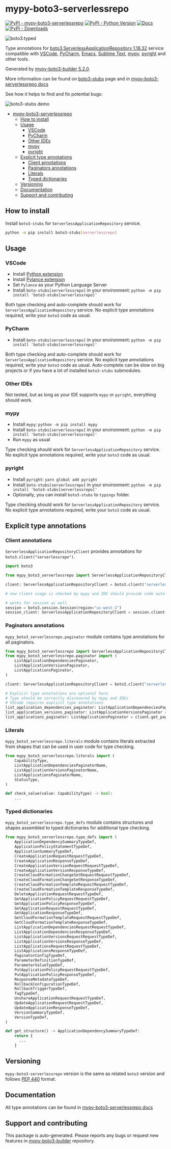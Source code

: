 <a id="mypy-boto3-serverlessrepo"></a>

# mypy-boto3-serverlessrepo

[![PyPI - mypy-boto3-serverlessrepo](https://img.shields.io/pypi/v/mypy-boto3-serverlessrepo.svg?color=blue)](https://pypi.org/project/mypy-boto3-serverlessrepo)
[![PyPI - Python Version](https://img.shields.io/pypi/pyversions/mypy-boto3-serverlessrepo.svg?color=blue)](https://pypi.org/project/mypy-boto3-serverlessrepo)
[![Docs](https://img.shields.io/readthedocs/mypy-boto3-builder.svg?color=blue)](https://mypy-boto3-builder.readthedocs.io/)
[![PyPI - Downloads](https://img.shields.io/pypi/dw/mypy-boto3-serverlessrepo?color=blue)](https://pypistats.org/packages/mypy-boto3-serverlessrepo)

![boto3.typed](https://github.com/vemel/mypy_boto3_builder/raw/master/logo.png)

Type annotations for
[boto3.ServerlessApplicationRepository 1.18.32](https://boto3.amazonaws.com/v1/documentation/api/1.18.32/reference/services/serverlessrepo.html#ServerlessApplicationRepository)
service compatible with [VSCode](https://code.visualstudio.com/),
[PyCharm](https://www.jetbrains.com/pycharm/),
[Emacs](https://www.gnu.org/software/emacs/),
[Sublime Text](https://www.sublimetext.com/),
[mypy](https://github.com/python/mypy),
[pyright](https://github.com/microsoft/pyright) and other tools.

Generated by
[mypy-boto3-builder 5.2.0](https://github.com/vemel/mypy_boto3_builder).

More information can be found on
[boto3-stubs](https://pypi.org/project/boto3-stubs/) page and in
[mypy-boto3-serverlessrepo docs](https://vemel.github.io/boto3_stubs_docs/mypy_boto3_serverlessrepo/)

See how it helps to find and fix potential bugs:

![boto3-stubs demo](https://github.com/vemel/mypy_boto3_builder/raw/master/demo.gif)

- [mypy-boto3-serverlessrepo](#mypy-boto3-serverlessrepo)
  - [How to install](#how-to-install)
  - [Usage](#usage)
    - [VSCode](#vscode)
    - [PyCharm](#pycharm)
    - [Other IDEs](#other-ides)
    - [mypy](#mypy)
    - [pyright](#pyright)
  - [Explicit type annotations](#explicit-type-annotations)
    - [Client annotations](#client-annotations)
    - [Paginators annotations](#paginators-annotations)
    - [Literals](#literals)
    - [Typed dictionaries](#typed-dictionaries)
  - [Versioning](#versioning)
  - [Documentation](#documentation)
  - [Support and contributing](#support-and-contributing)

<a id="how-to-install"></a>

## How to install

Install `boto3-stubs` for `ServerlessApplicationRepository` service.

```bash
python -m pip install boto3-stubs[serverlessrepo]
```

<a id="usage"></a>

## Usage

<a id="vscode"></a>

### VSCode

- Install
  [Python extension](https://marketplace.visualstudio.com/items?itemName=ms-python.python)
- Install
  [Pylance extension](https://marketplace.visualstudio.com/items?itemName=ms-python.vscode-pylance)
- Set `Pylance` as your Python Language Server
- Install `boto-stubs[serverlessrepo]` in your environment:
  `python -m pip install 'boto3-stubs[serverlessrepo]'`

Both type checking and auto-complete should work for
`ServerlessApplicationRepository` service. No explicit type annotations
required, write your `boto3` code as usual.

<a id="pycharm"></a>

### PyCharm

- Install `boto-stubs[serverlessrepo]` in your environment:
  `python -m pip install 'boto3-stubs[serverlessrepo]'`

Both type checking and auto-complete should work for
`ServerlessApplicationRepository` service. No explicit type annotations
required, write your `boto3` code as usual. Auto-complete can be slow on big
projects or if you have a lot of installed `boto3-stubs` submodules.

<a id="other-ides"></a>

### Other IDEs

Not tested, but as long as your IDE supports `mypy` or `pyright`, everything
should work.

<a id="mypy"></a>

### mypy

- Install `mypy`: `python -m pip install mypy`
- Install `boto-stubs[serverlessrepo]` in your environment:
  `python -m pip install 'boto3-stubs[serverlessrepo]'`
- Run `mypy` as usual

Type checking should work for `ServerlessApplicationRepository` service. No
explicit type annotations required, write your `boto3` code as usual.

<a id="pyright"></a>

### pyright

- Install `pyright`: `yarn global add pyright`
- Install `boto-stubs[serverlessrepo]` in your environment:
  `python -m pip install 'boto3-stubs[serverlessrepo]'`
- Optionally, you can install `boto3-stubs` to `typings` folder.

Type checking should work for `ServerlessApplicationRepository` service. No
explicit type annotations required, write your `boto3` code as usual.

<a id="explicit-type-annotations"></a>

## Explicit type annotations

<a id="client-annotations"></a>

### Client annotations

`ServerlessApplicationRepositoryClient` provides annotations for
`boto3.client("serverlessrepo")`.

```python
import boto3

from mypy_boto3_serverlessrepo import ServerlessApplicationRepositoryClient

client: ServerlessApplicationRepositoryClient = boto3.client("serverlessrepo")

# now client usage is checked by mypy and IDE should provide code auto-complete

# works for session as well
session = boto3.session.Session(region="us-west-1")
session_client: ServerlessApplicationRepositoryClient = session.client("serverlessrepo")
```

<a id="paginators-annotations"></a>

### Paginators annotations

`mypy_boto3_serverlessrepo.paginator` module contains type annotations for all
paginators.

```python
from mypy_boto3_serverlessrepo import ServerlessApplicationRepositoryClient
from mypy_boto3_serverlessrepo.paginator import (
    ListApplicationDependenciesPaginator,
    ListApplicationVersionsPaginator,
    ListApplicationsPaginator,
)

client: ServerlessApplicationRepositoryClient = boto3.client("serverlessrepo")

# Explicit type annotations are optional here
# Type should be correctly discovered by mypy and IDEs
# VSCode requires explicit type annotations
list_application_dependencies_paginator: ListApplicationDependenciesPaginator = client.get_paginator("list_application_dependencies")
list_application_versions_paginator: ListApplicationVersionsPaginator = client.get_paginator("list_application_versions")
list_applications_paginator: ListApplicationsPaginator = client.get_paginator("list_applications")
```

<a id="literals"></a>

### Literals

`mypy_boto3_serverlessrepo.literals` module contains literals extracted from
shapes that can be used in user code for type checking.

```python
from mypy_boto3_serverlessrepo.literals import (
    CapabilityType,
    ListApplicationDependenciesPaginatorName,
    ListApplicationVersionsPaginatorName,
    ListApplicationsPaginatorName,
    StatusType,
)

def check_value(value: CapabilityType) -> bool:
    ...
```

<a id="typed-dictionaries"></a>

### Typed dictionaries

`mypy_boto3_serverlessrepo.type_defs` module contains structures and shapes
assembled to typed dictionaries for additional type checking.

```python
from mypy_boto3_serverlessrepo.type_defs import (
    ApplicationDependencySummaryTypeDef,
    ApplicationPolicyStatementTypeDef,
    ApplicationSummaryTypeDef,
    CreateApplicationRequestRequestTypeDef,
    CreateApplicationResponseTypeDef,
    CreateApplicationVersionRequestRequestTypeDef,
    CreateApplicationVersionResponseTypeDef,
    CreateCloudFormationChangeSetRequestRequestTypeDef,
    CreateCloudFormationChangeSetResponseTypeDef,
    CreateCloudFormationTemplateRequestRequestTypeDef,
    CreateCloudFormationTemplateResponseTypeDef,
    DeleteApplicationRequestRequestTypeDef,
    GetApplicationPolicyRequestRequestTypeDef,
    GetApplicationPolicyResponseTypeDef,
    GetApplicationRequestRequestTypeDef,
    GetApplicationResponseTypeDef,
    GetCloudFormationTemplateRequestRequestTypeDef,
    GetCloudFormationTemplateResponseTypeDef,
    ListApplicationDependenciesRequestRequestTypeDef,
    ListApplicationDependenciesResponseTypeDef,
    ListApplicationVersionsRequestRequestTypeDef,
    ListApplicationVersionsResponseTypeDef,
    ListApplicationsRequestRequestTypeDef,
    ListApplicationsResponseTypeDef,
    PaginatorConfigTypeDef,
    ParameterDefinitionTypeDef,
    ParameterValueTypeDef,
    PutApplicationPolicyRequestRequestTypeDef,
    PutApplicationPolicyResponseTypeDef,
    ResponseMetadataTypeDef,
    RollbackConfigurationTypeDef,
    RollbackTriggerTypeDef,
    TagTypeDef,
    UnshareApplicationRequestRequestTypeDef,
    UpdateApplicationRequestRequestTypeDef,
    UpdateApplicationResponseTypeDef,
    VersionSummaryTypeDef,
    VersionTypeDef,
)

def get_structure() -> ApplicationDependencySummaryTypeDef:
    return {
      ...
    }
```

<a id="versioning"></a>

## Versioning

`mypy-boto3-serverlessrepo` version is the same as related `boto3` version and
follows [PEP 440](https://www.python.org/dev/peps/pep-0440/) format.

<a id="documentation"></a>

## Documentation

All type annotations can be found in
[mypy-boto3-serverlessrepo docs](https://vemel.github.io/boto3_stubs_docs/mypy_boto3_serverlessrepo/)

<a id="support-and-contributing"></a>

## Support and contributing

This package is auto-generated. Please reports any bugs or request new features
in [mypy-boto3-builder](https://github.com/vemel/mypy_boto3_builder/issues/)
repository.
